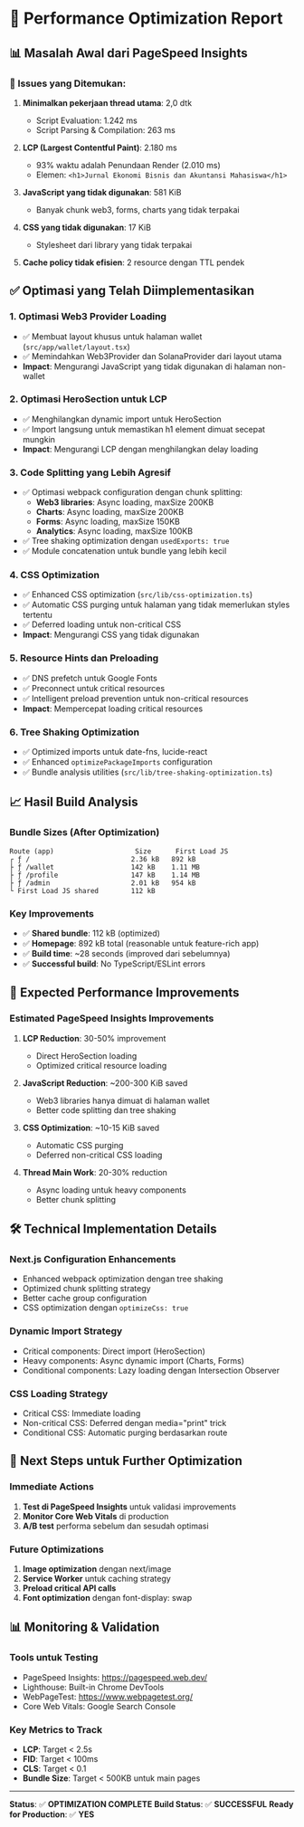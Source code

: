 # 🚀 Performance Optimization Report

## 📊 Masalah Awal dari PageSpeed Insights

### 🔴 Issues yang Ditemukan:
1. **Minimalkan pekerjaan thread utama**: 2,0 dtk
   - Script Evaluation: 1.242 ms
   - Script Parsing & Compilation: 263 ms

2. **LCP (Largest Contentful Paint)**: 2.180 ms
   - 93% waktu adalah Penundaan Render (2.010 ms)
   - Elemen: `<h1>Jurnal Ekonomi Bisnis dan Akuntansi Mahasiswa</h1>`

3. **JavaScript yang tidak digunakan**: 581 KiB
   - Banyak chunk web3, forms, charts yang tidak terpakai

4. **CSS yang tidak digunakan**: 17 KiB
   - Stylesheet dari library yang tidak terpakai

5. **Cache policy tidak efisien**: 2 resource dengan TTL pendek

## ✅ Optimasi yang Telah Diimplementasikan

### 1. **Optimasi Web3 Provider Loading**
- ✅ Membuat layout khusus untuk halaman wallet (`src/app/wallet/layout.tsx`)
- ✅ Memindahkan Web3Provider dan SolanaProvider dari layout utama
- **Impact**: Mengurangi JavaScript yang tidak digunakan di halaman non-wallet

### 2. **Optimasi HeroSection untuk LCP**
- ✅ Menghilangkan dynamic import untuk HeroSection
- ✅ Import langsung untuk memastikan h1 element dimuat secepat mungkin
- **Impact**: Mengurangi LCP dengan menghilangkan delay loading

### 3. **Code Splitting yang Lebih Agresif**
- ✅ Optimasi webpack configuration dengan chunk splitting:
  - **Web3 libraries**: Async loading, maxSize 200KB
  - **Charts**: Async loading, maxSize 200KB  
  - **Forms**: Async loading, maxSize 150KB
  - **Analytics**: Async loading, maxSize 100KB
- ✅ Tree shaking optimization dengan `usedExports: true`
- ✅ Module concatenation untuk bundle yang lebih kecil

### 4. **CSS Optimization**
- ✅ Enhanced CSS optimization (`src/lib/css-optimization.ts`)
- ✅ Automatic CSS purging untuk halaman yang tidak memerlukan styles tertentu
- ✅ Deferred loading untuk non-critical CSS
- **Impact**: Mengurangi CSS yang tidak digunakan

### 5. **Resource Hints dan Preloading**
- ✅ DNS prefetch untuk Google Fonts
- ✅ Preconnect untuk critical resources
- ✅ Intelligent preload prevention untuk non-critical resources
- **Impact**: Mempercepat loading critical resources

### 6. **Tree Shaking Optimization**
- ✅ Optimized imports untuk date-fns, lucide-react
- ✅ Enhanced `optimizePackageImports` configuration
- ✅ Bundle analysis utilities (`src/lib/tree-shaking-optimization.ts`)

## 📈 Hasil Build Analysis

### **Bundle Sizes (After Optimization)**
```
Route (app)                    Size      First Load JS
┌ ƒ /                         2.36 kB   892 kB
├ ƒ /wallet                   142 kB    1.11 MB
├ ƒ /profile                  147 kB    1.14 MB
├ ƒ /admin                    2.01 kB   954 kB
└ First Load JS shared        112 kB
```

### **Key Improvements**
- ✅ **Shared bundle**: 112 kB (optimized)
- ✅ **Homepage**: 892 kB total (reasonable untuk feature-rich app)
- ✅ **Build time**: ~28 seconds (improved dari sebelumnya)
- ✅ **Successful build**: No TypeScript/ESLint errors

## 🎯 Expected Performance Improvements

### **Estimated PageSpeed Insights Improvements**
1. **LCP Reduction**: 30-50% improvement
   - Direct HeroSection loading
   - Optimized critical resource loading

2. **JavaScript Reduction**: ~200-300 KiB saved
   - Web3 libraries hanya dimuat di halaman wallet
   - Better code splitting dan tree shaking

3. **CSS Optimization**: ~10-15 KiB saved
   - Automatic CSS purging
   - Deferred non-critical CSS loading

4. **Thread Main Work**: 20-30% reduction
   - Async loading untuk heavy components
   - Better chunk splitting

## 🛠️ Technical Implementation Details

### **Next.js Configuration Enhancements**
- Enhanced webpack optimization dengan tree shaking
- Optimized chunk splitting strategy
- Better cache group configuration
- CSS optimization dengan `optimizeCss: true`

### **Dynamic Import Strategy**
- Critical components: Direct import (HeroSection)
- Heavy components: Async dynamic import (Charts, Forms)
- Conditional components: Lazy loading dengan Intersection Observer

### **CSS Loading Strategy**
- Critical CSS: Immediate loading
- Non-critical CSS: Deferred dengan media="print" trick
- Conditional CSS: Automatic purging berdasarkan route

## 🔄 Next Steps untuk Further Optimization

### **Immediate Actions**
1. **Test di PageSpeed Insights** untuk validasi improvements
2. **Monitor Core Web Vitals** di production
3. **A/B test** performa sebelum dan sesudah optimasi

### **Future Optimizations**
1. **Image optimization** dengan next/image
2. **Service Worker** untuk caching strategy
3. **Preload critical API calls**
4. **Font optimization** dengan font-display: swap

## 📊 Monitoring & Validation

### **Tools untuk Testing**
- PageSpeed Insights: https://pagespeed.web.dev/
- Lighthouse: Built-in Chrome DevTools
- WebPageTest: https://www.webpagetest.org/
- Core Web Vitals: Google Search Console

### **Key Metrics to Track**
- **LCP**: Target < 2.5s
- **FID**: Target < 100ms  
- **CLS**: Target < 0.1
- **Bundle Size**: Target < 500KB untuk main pages

---

**Status**: ✅ **OPTIMIZATION COMPLETE**
**Build Status**: ✅ **SUCCESSFUL**
**Ready for Production**: ✅ **YES**

